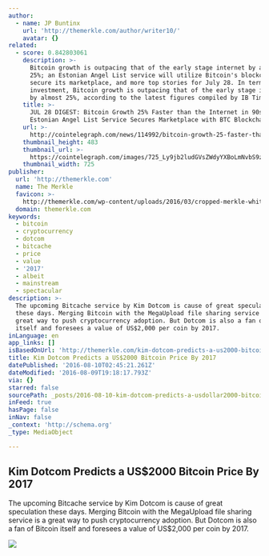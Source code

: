```yaml
---
author:
  - name: JP Buntinx
    url: 'http://themerkle.com/author/writer10/'
    avatar: {}
related:
  - score: 0.842803061
    description: >-
      Bitcoin growth is outpacing that of the early stage internet by almost
      25%; an Estonian Angel List service will utilize Bitcoin's blockchain to
      secure its marketplace, and more top stories for July 28. In terms of
      investment, Bitcoin growth is outpacing that of the early stage internet
      by almost 25%, according to the latest figures compiled by IB Times UK.
    title: >-
      JUL 28 DIGEST: Bitcoin Growth 25% Faster than the Internet in 90s;
      Estonian Angel List Service Secures Marketplace with BTC Blockchain
    url: >-
      http://cointelegraph.com/news/114992/bitcoin-growth-25-faster-than-the-internet-in-90s-estonian-angel-list-service-secures-marketplace-with-btc-blockchain
    thumbnail_height: 483
    thumbnail_url: >-
      https://cointelegraph.com/images/725_Ly9jb2ludGVsZWdyYXBoLmNvbS9zdG9yYWdlL3VwbG9hZHMvdmlldy85OTE5MjU5NTUxNmEyZDIxZWMxOTZiZWQzNjI2MjQ0NS5wbmc=.jpg
    thumbnail_width: 725
publisher:
  url: 'http://themerkle.com'
  name: The Merkle
  favicon: >-
    http://themerkle.com/wp-content/uploads/2016/03/cropped-merkle-white-1-192x192.png
  domain: themerkle.com
keywords:
  - bitcoin
  - cryptocurrency
  - dotcom
  - bitcache
  - price
  - value
  - '2017'
  - albeit
  - mainstream
  - spectacular
description: >-
  The upcoming Bitcache service by Kim Dotcom is cause of great speculation
  these days. Merging Bitcoin with the MegaUpload file sharing service is a
  great way to push cryptocurrency adoption. But Dotcom is also a fan of Bitcoin
  itself and foresees a value of US$2,000 per coin by 2017.
inLanguage: en
app_links: []
isBasedOnUrl: 'http://themerkle.com/kim-dotcom-predicts-a-us2000-bitcoin-price-by-2017/'
title: Kim Dotcom Predicts a US$2000 Bitcoin Price By 2017
datePublished: '2016-08-10T02:45:21.261Z'
dateModified: '2016-08-09T19:18:17.793Z'
via: {}
starred: false
sourcePath: _posts/2016-08-10-kim-dotcom-predicts-a-usdollar2000-bitcoin-price-by-2017.md
inFeed: true
hasPage: false
inNav: false
_context: 'http://schema.org'
_type: MediaObject

---
```

<article style=""><h1>Kim Dotcom Predicts a US$2000 Bitcoin Price By 2017</h1><p>The upcoming Bitcache service by Kim Dotcom is cause of great speculation these days. Merging Bitcoin with the MegaUpload file sharing service is a great way to push cryptocurrency adoption. But Dotcom is also a fan of Bitcoin itself and foresees a value of US$2,000 per coin by 2017.</p><img src="http://themerkle.com/wp-content/uploads/2016/08/shutterstock_189659348.jpg" /></article>